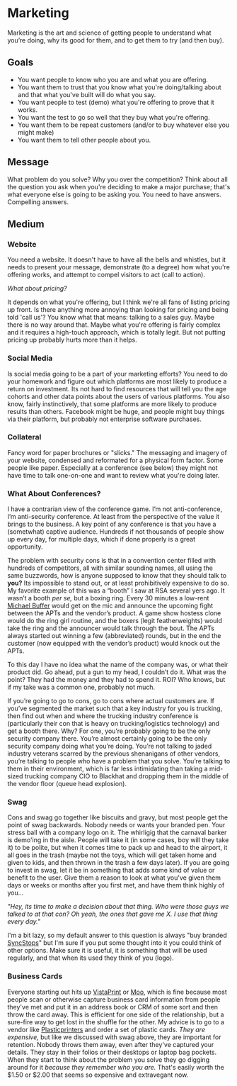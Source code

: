# Marketing

Marketing is the art and science of getting people to understand what you’re doing, why its good for them, and to get them to try (and then buy). 

## Goals

* You want people to know who you are and what you are offering.
* You want them to trust that you know what you're doing/talking about and that what you've built will do what you say. 
* You want people to test (demo) what you're offering to prove that it works.
* You want the test to go so well that they buy what you're offering.
* You want them to be repeat customers (and/or to buy whatever else you might make)
* You want them to tell other people about you.

## Message

What problem do you solve? Why you over the competition? Think about all the question you ask when you're deciding to make a major purchase; that's what everyone else is going to be asking you. You need to have answers. Compelling answers. 

## Medium

### Website

You need a website. It doesn't have to have all the bells and whistles, but it needs to present your message, demonstrate (to a degree) how what you're offering works, and attempt to compel visitors to act (call to action). 

*What about pricing?*

It depends on what you're offering, but I think we're all fans of listing pricing up front. Is there anything more annoying than looking for pricing and being told 'call us'? You know what that means: talking to a sales guy. Maybe there is no way around that. Maybe what you're offering is fairly complex and it requires a high-touch approach, which is totally legit. But not putting pricing up probably hurts more than it helps.

### Social Media 

Is social media going to be a part of your marketing efforts? You need to do your homework and figure out which platforms are most likely to produce a return on investment. Its not hard to find resources that will tell you the age cohorts and other data points about the users of various platforms. You also know, fairly instinctively, that some platforms are more likely to produce results than others. Facebook might be huge, and people might buy things via their platform, but probably not enterprise software purchases.

### Collateral

Fancy word for paper brochures or "slicks." The messaging and imagery of your website, condensed and reformated for a physical form factor. Some people like paper. Especially at a conference (see below) they might not have time to talk one-on-one and want to review what you're doing later. 

### What About Conferences?

I have a contrarian view of the conference game. I’m not anti-conference, I’m anti-security conference. At least from the perspective of the value it brings to the business. A key point of any conference is that you have a (sometwhat) captive audience. Hundreds if not thousands of people show up every day, for multiple days, which if done properly is a great opportunity.

The problem with security cons is that in a convention center filled with hundreds of competitors, all with similar sounding names, all using the same buzzwords, how is anyone supposed to know that they should talk to **you?** Its impossible to stand out, or at least prohibitively expensive to do so. My favorite example of this was a “booth” I saw at RSA several yers ago. It wasn’t a booth *per se,* but a boxing ring. Every 30 minutes a low-rent [Michael Buffer](https://www.youtube.com/watch?v=WvufFwdqMzg) would get on the mic and announce the upcoming fight between the APTs and the vendor’s product. A game show hostess clone would do the ring girl routine, and the boxers (legit featherweights) would take the ring and the announcer would talk through the bout. The APTs always started out winning a few (abbreviated) rounds, but in the end the customer (now equipped with the vendor’s product) would knock out the APTs.

To this day I have no idea what the name of the company was, or what their product did. Go ahead, put a gun to my head, I couldn’t do it. What was the point? They had the money and they had to spend it. ROI? Who knows, but if my take was a common one, probably not much.

If you’re going to go to cons, go to cons where actual customers are. If you’ve segmented the market such that a key industry for you is trucking, then find out when and where the trucking industry conference is (particularly their con that is heavy on trucking/logistics technology) and get a booth there. Why? For one, you’re probably going to be the only security company there. You’re almost certainly going to be the only security company doing what you’re doing. You’re not talking to jaded industry veterans scarred by the previous shenanigans of other vendors, you’re talking to people who have a problem that you solve. You’re talking to them in their environment, which is far less intimidating than taking a mid-sized trucking company CIO to Blackhat and dropping them in the middle of the vendor floor (queue head explosion).

### Swag

Cons and swag go together like biscuits and gravy, but most people get the point of swag backwards. Nobody needs or wants your branded pen. Your stress ball with a company logo on it. The whirligig that the carnaval barker is demo'ing in the aisle. People will take it (in some cases, boy will they take it) to be polite, but when it comes time to pack up and head to the airport, it all goes in the trash (maybe not the toys, which will get taken home and given to kids, and then thrown in the trash a few days later). If you are going to invest in swag, let it be in something that adds some kind of value or benefit to the user. Give them a reason to look at what you've given them days or weeks or months after you first met, and have them think highly of you...

*"Hey, its time to make a decision about that thing. Who were those guys we talked to at that con? Oh yeah, the ones that gave me X. I use that thing every day."*

I'm a bit lazy, so my default answer to this question is always "buy branded [SyncStops](http://syncstop.com)" but I'm sure if you put some thought into it you could think of other options. Make sure it is useful, it is something that will be used regularly, and that when its used they think of you (logo).

### Business Cards

Everyone starting out hits up [VistaPrint](https://www.vistaprint.com/) or [Moo](https://www.moo.com/us/), which is fine because most people scan or otherwise capture business card information from people they've met and put it in an address book or CRM of some sort and then throw the card away. This is efficient for one side of the relationship, but a sure-fire way to get lost in the shuffle for the other. My advice is to go to a vendor like [Plasticprinters](https://www.plasticprinters.com/) and order a set of plastic cards. *They are expensive,* but like we discussed with swag above, they are important for retention. Nobody throws them away, even after they've captured your details. They stay in their folios or their desktops or laptop bag pockets. When they start to think about the problem you solve they go digging around for it *because they remember who you are.* That's easily worth the $1.50 or $2.00 that seems so expensive and extravegant now.
